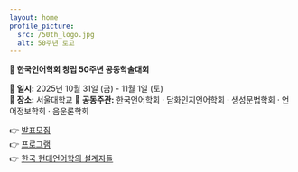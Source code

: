 ```yaml
---
layout: home
profile_picture:
  src: /50th_logo.jpg
  alt: 50주년 로고
---
```


<p>
  🎉 <strong>한국언어학회 창립 50주년 공동학술대회</strong>
</p>

<p>
  📅 <strong>일시:</strong> 2025년 10월 31일 (금) - 11월 1일 (토)<br>
  📍 <strong>장소:</strong> 서울대학교
  🤝 <strong>공동주관:</strong> 한국언어학회 · 담화인지언어학회 · 생성문법학회 · 언어정보학회 · 음운론학회

  <p>
  👉 <a href="/call-for-paper/">발표모집</a><br>
  👉 <a href="/program/">프로그램</a><br>
  👉 <a href="/architects/">한국 현대언어학의 설계자들</a>
</p>
